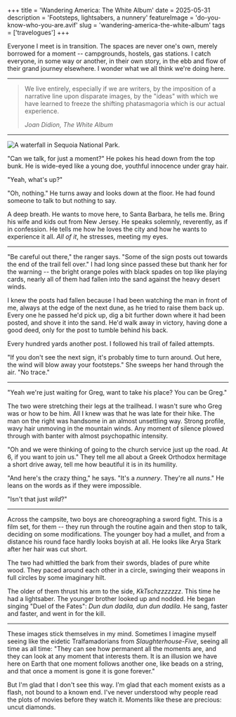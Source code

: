 +++
title = 'Wandering America: The White Album'
date = 2025-05-31
description = 'Footsteps, lightsabers, a nunnery'
featureImage = 'do-you-know-who-you-are.avif'
slug = 'wandering-america-the-white-album'
tags = ['travelogues']
+++

Everyone I meet is in transition. The spaces are never one's own, merely borrowed for a moment -- campgrounds, hostels, gas stations. I catch everyone, in some way or another, in their own story, in the ebb and flow of their grand journey elsewhere. I wonder what we all think we're doing here.

---

> We live entirely, especially if we are writers, by the imposition of a narrative line upon disparate images, by the "ideas" with which we have learned to freeze the shifting phatasmagoria which is our actual experience.
>
> <cite>Joan Didion, _The White Album_</cite>

---

![A waterfall in Sequoia National Park.](./waterfall.avif)

"Can we talk, for just a moment?" He pokes his head down from the top bunk. He is wide-eyed like a young doe, youthful innocence under gray hair.

"Yeah, what's up?"

"Oh, nothing." He turns away and looks down at the floor. He had found someone to talk to but nothing to say.

A deep breath. He wants to move here, to Santa Barbara, he tells me. Bring his wife and kids out from New Jersey. He speaks solemnly, reverently, as if in confession. He tells me how he loves the city and how he wants to experience it all. _All of it_, he stresses, meeting my eyes.

---

"Be careful out there," the ranger says. "Some of the sign posts out towards the end of the trail fell over." I had long since passed these but thank her for the warning -- the bright orange poles with black spades on top like playing cards, nearly all of them had fallen into the sand against the heavy desert winds.

I knew the posts had fallen because I had been watching the man in front of me, always at the edge of the next dune, as he tried to raise them back up. Every one he passed he'd pick up, dig a bit further down where it had been posted, and shove it into the sand. He'd walk away in victory, having done a good deed, only for the post to tumble behind his back.

Every hundred yards another post. I followed his trail of failed attempts.

"If you don't see the next sign, it's probably time to turn around. Out here, the wind will blow away your footsteps." She sweeps her hand through the air. "No trace."

---

"Yeah we're just waiting for Greg, want to take his place? You can be Greg."

The two were stretching their legs at the trailhead. I wasn't sure who Greg was or how to be him. All I knew was that he was late for their hike. The man on the right was handsome in an almost unsettling way. Strong profile, wavy hair unmoving in the mountain winds. Any moment of silence plowed through with banter with almost psychopathic intensity.

"Oh and we were thinking of going to the church service just up the road. At 6, if you want to join us." They tell me all about a Greek Orthodox hermitage a short drive away, tell me how beautiful it is in its humility.

"And here's the crazy thing," he says. "It's a _nunnery_. They're all _nuns_." He leans on the words as if they were impossible.

"Isn't that just _wild_?"

---

Across the campsite, two boys are choreographing a sword fight. This is a film set, for them -- they run through the routine again and then stop to talk, deciding on some modifications. The younger boy had a mullet, and from a distance his round face hardly looks boyish at all. He looks like Arya Stark after her hair was cut short.

The two had whittled the bark from their swords, blades of pure white wood. They paced around each other in a circle, swinging their weapons in full circles by some imaginary hilt.

The older of them thrust his arm to the side, _KkTschzzzzzzz_. This time he had a lightsaber. The younger brother looked up and nodded. He began singing "Duel of the Fates": _Dun dun dadila, dun dun dadila_. He sang, faster and faster, and went in for the kill.

---

These images stick themselves in my mind. Sometimes I imagine myself seeing like the eidetic Tralfamadorians from _Slaughterhouse-Five_, seeing all time as all time: "They can see how permanent all the moments are, and they can look at any moment that interests them. It is an illusion we have here on Earth that one moment follows another one, like beads on a string, and that once a moment is gone it is gone forever."

But I'm glad that I don't see this way. I'm glad that each moment exists as a flash, not bound to a known end. I've never understood why people read the plots of movies before they watch it. Moments like these are precious: uncut diamonds.
